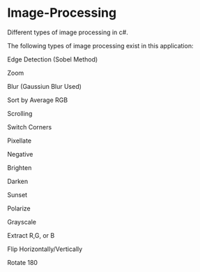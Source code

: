 # Image-Processing
Different types of image processing in c#.

The following types of image processing exist in this application:

  Edge Detection (Sobel Method)

  Zoom

  Blur (Gaussiun Blur Used)

  Sort by Average RGB

  Scrolling

  Switch Corners

  Pixellate

  Negative

  Brighten

  Darken

  Sunset

  Polarize

  Grayscale

  Extract R,G, or B

  Flip Horizontally/Vertically

  Rotate 180
